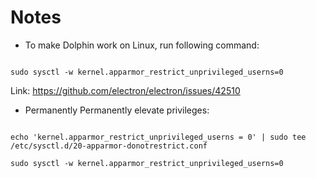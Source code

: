 # Notes

- To make Dolphin work on Linux, run following command:

```shell

sudo sysctl -w kernel.apparmor_restrict_unprivileged_userns=0

```

Link: https://github.com/electron/electron/issues/42510

- Permanently Permanently elevate privileges:

```shell

echo 'kernel.apparmor_restrict_unprivileged_userns = 0' | sudo tee /etc/sysctl.d/20-apparmor-donotrestrict.conf

sudo sysctl -w kernel.apparmor_restrict_unprivileged_userns=0

```